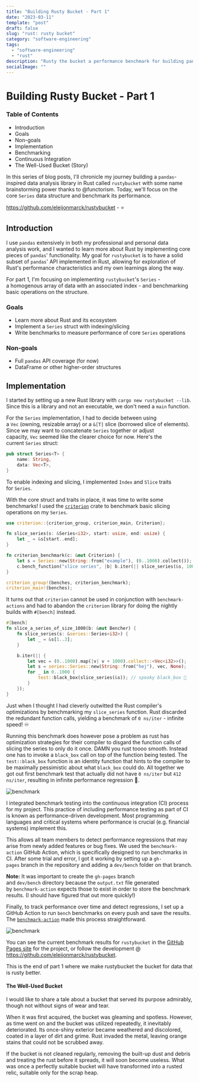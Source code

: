 ```yaml
---
title: "Building Rusty Bucket - Part 1"
date: "2023-03-11"
template: "post"
draft: false
slug: "rust: rusty bucket"
category: "software-engineering"
tags:
  - "software-engineering"
  - "rust"
description: "Rusty the bucket a performance benchmark for building pandas"
socialImage: ""
---
```


# Building Rusty Bucket - Part 1

### Table of Contents
-   Introduction
-   Goals
-   Non-goals
-   Implementation
-   Benchmarking
-   Continuous Integration
-   The Well-Used Bucket (Story)

In this series of blog posts, I'll chronicle my journey building a `pandas`-inspired data analysis library in Rust called `rustybucket` with some name brainstorming power thanks to @functorism. Today, we'll focus on the core `Series` data structure and benchmark its performance.

https://github.com/eleijonmarck/rustybucket - ⭐

## Introduction

I use `pandas` extensively in both my professional and personal data analysis work, and I wanted to learn more about Rust by implementing core pieces of `pandas`' functionality. My goal for `rustybucket` is to have a solid subset of `pandas`' API implemented in Rust, allowing for exploration of Rust's performance characteristics and my own learnings along the way.

For part 1, I'm focusing on implementing `rustybucket`'s `Series` - a homogenous array of data with an associated index - and benchmarking basic operations on the structure.

### Goals

-   Learn more about Rust and its ecosystem
-   Implement a `Series` struct with indexing/slicing
-   Write benchmarks to measure performance of core `Series` operations

### Non-goals

-   Full `pandas` API coverage (for now)
-   DataFrame or other higher-order structures

## Implementation

I started by setting up a new Rust library with `cargo new rustybucket --lib`. Since this is a library and not an executable, we don't need a `main` function.

For the `Series` implementation, I had to decide between using a `Vec` (owning, resizable array) or a `&[T]` slice (borrowed slice of elements). Since we may want to concatenate `Series` together or adjust capacity, `Vec` seemed like the clearer choice for now. Here's the current `Series` struct:

```rust
pub struct Series<T> {
    name: String,
    data: Vec<T>,
}
```

To enable indexing and slicing, I implemented `Index` and `Slice` traits for `Series`.

With the core struct and traits in place, it was time to write some benchmarks! I used the [`criterion`](https://crates.io/crates/criterion) crate to benchmark basic slicing operations on my `Series`.

```rust
use criterion::{criterion_group, criterion_main, Criterion};

fn slice_series(s: &Series<i32>, start: usize, end: usize) {
    let _ = &s[start..end];
}

fn criterion_benchmark(c: &mut Criterion) {
    let s = Series::new(String::from("example"), (0..1000).collect());
    c.bench_function("slice series", |b| b.iter(|| slice_series(&s, 100, 200)));
}

criterion_group!(benches, criterion_benchmark);
criterion_main!(benches);
```

It turns out that `criterion` cannot be used in conjunction with `benchmark-actions` and had to abandon the `criterion` library for doing the nightly builds with `#[bench]` instead.

```rust
#[bench]
fn slice_a_series_of_size_1000(b: &mut Bencher) {
	fn slice_series(s: &series::Series<i32>) {
		let _ = &s[1..3];
	}

	b.iter(|| {
		let vec = (0..1000).map(|v| v + 1000).collect::<Vec<i32>>();
		let s = series::Series::new(String::from("hej"), vec, None);
		for _ in 0..1000 {
			test::black_box(slice_series(&s)); // spooky black_box 👻
		}
	});
}
```

Just when I thought I had cleverly outwitted the Rust compiler's optimizations by benchmarking my `slice_series` function. Rust discarded the redundant function calls, yielding a benchmark of `0 ns/iter` - infinite speed! ♾️ 

Running this benchmark does however pose a problem as rust has optimization strategies for their compiler to disgard the function calls of slicing the series to only do it once. DAMN you rust toooo smooth. Instead one has to invoke a `black_box` call on top of the function being tested. The `test::black_box` function is an identity function that hints to the compiler to be maximally pessimistic about what `black_box` could do. All together we got out first benchmark test that actually did not have `0 ns/iter` but `412 ns/iter`, resulting in infinite performance regression 🤣.

![benchmark](/assets/blog/rust-infinite-perf-regression.png)

I integrated benchmark testing into the continuous integration (CI) process for my project. This practice of including performance testing as part of CI is known as performance-driven development. Most programming languages and critical systems where performance is crucial (e.g. financial systems) implement this.

This allows all team members to detect performance regressions that may arise from newly added features or bug fixes. We used the `benchmark-action` GitHub Action, which is specifically designed to run benchmarks in CI. After some trial and error, I got it working by setting up a `gh-pages` branch in the repository and adding a `dev/bench` folder on that branch.

**Note:** It was important to create the `gh-pages` branch and `dev/bench` directory because the `output.txt` file generated by `benchmark-action` expects those to exist in order to store the benchmark results. (I should have figured that out more quickly!)

Finally, to track performance over time and detect regressions, I set up a GitHub Action to run `bench` benchmarks on every push and save the results. The [`benchmark-action`](https://github.com/marketplace/actions/github-action-for-benchmark) made this process straightforward.

![benchmark](/assets/blog/rust-benchmark.png)


You can see the current benchmark results for `rustybucket` in the [GitHub Pages site](https://eleijonmarck.github.io/rustybucket/dev/bench) for the project, or follow the development @ https://github.com/eleijonmarck/rustybucket.

This is the end of part 1 where we make rustybucket the bucket for data that is rusty better.

#### The Well-Used Bucket
I would like to share a tale about a bucket that served its purpose admirably, though not without signs of wear and tear.

When it was first acquired, the bucket was gleaming and spotless. However, as time went on and the bucket was utilized repeatedly, it inevitably deteriorated. Its once-shiny exterior became weathered and discolored, coated in a layer of dirt and grime. Rust invaded the metal, leaving orange stains that could not be scrubbed away.

If the bucket is not cleaned regularly, removing the built-up dust and debris and treating the rust before it spreads, it will soon become useless. What was once a perfectly suitable bucket will have transformed into a rusted relic, suitable only for the scrap heap.